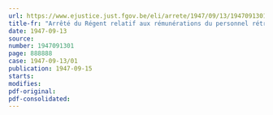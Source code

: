 ```yaml
---
url: https://www.ejustice.just.fgov.be/eli/arrete/1947/09/13/1947091301/justel
title-fr: "Arrêté du Régent relatif aux rémunérations du personnel rétribué par l'Etat"
date: 1947-09-13
source:
number: 1947091301
page: 888888
case: 1947-09-13/01
publication: 1947-09-15
starts:
modifies:
pdf-original:
pdf-consolidated:
---
```


